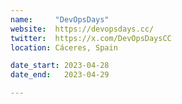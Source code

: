 ```yaml
---
name:     "DevOpsDays"
website:  https://devopsdays.cc/
twitter:  https://x.com/DevOpsDaysCC
location: Cáceres, Spain

date_start: 2023-04-28
date_end:   2023-04-29

---
```

